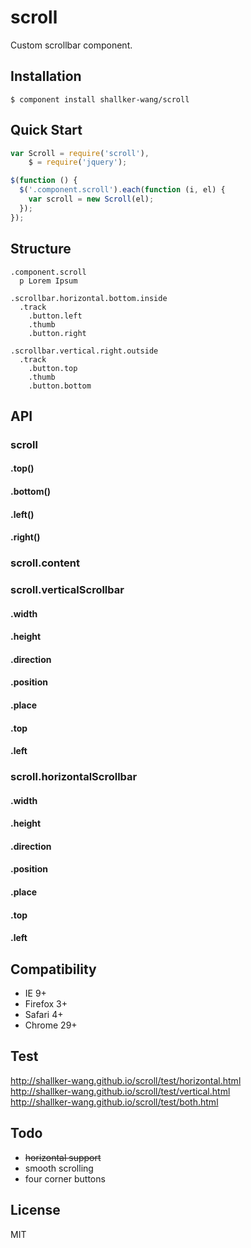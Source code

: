 scroll
==========

Custom scrollbar component.

## Installation
```
$ component install shallker-wang/scroll
```

## Quick Start
```javascript
var Scroll = require('scroll'),
    $ = require('jquery');

$(function () {
  $('.component.scroll').each(function (i, el) {
    var scroll = new Scroll(el);
  });
});
```

## Structure
```jade
.component.scroll
  p Lorem Ipsum

.scrollbar.horizontal.bottom.inside
  .track
    .button.left
    .thumb
    .button.right

.scrollbar.vertical.right.outside
  .track
    .button.top
    .thumb
    .button.bottom
```


## API

### scroll

#### .top()

#### .bottom()

#### .left()

#### .right()

### scroll.content

### scroll.verticalScrollbar

#### .width
#### .height
#### .direction
#### .position
#### .place
#### .top
#### .left

### scroll.horizontalScrollbar

#### .width
#### .height
#### .direction
#### .position
#### .place
#### .top
#### .left

## Compatibility
- IE 9+
- Firefox 3+
- Safari 4+
- Chrome 29+


## Test
http://shallker-wang.github.io/scroll/test/horizontal.html   
http://shallker-wang.github.io/scroll/test/vertical.html   
http://shallker-wang.github.io/scroll/test/both.html   


## Todo
- ~~horizontal support~~
- smooth scrolling
- four corner buttons


## License

  MIT
